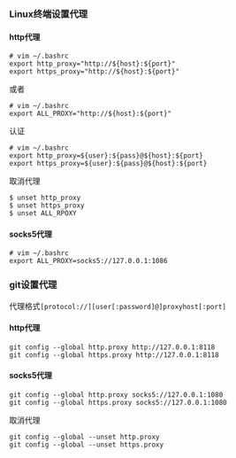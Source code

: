 ### Linux终端设置代理

#### http代理

```shell
# vim ~/.bashrc
export http_proxy="http://${host}:${port}"
export https_proxy="http://${host}:${port}"
```

或者

```shell
# vim ~/.bashrc
export ALL_PROXY="http://${host}:${port}"
```

认证

```shell
# vim ~/.bashrc
export http_proxy=${user}:${pass}@${host}:${port}
export https_proxy=${user}:${pass}@${host}:${port}
```

取消代理

```shell
$ unset http_proxy
$ unset https_proxy
$ unset ALL_RPOXY
```



#### socks5代理

```shell
# vim ~/.bashrc
export ALL_PROXY=socks5://127.0.0.1:1086
```

### git设置代理

代理格式`[protocol://][user[:password]@]proxyhost[:port]`

#### http代理

```shell
git config --global http.proxy http://127.0.0.1:8118
git config --global https.proxy http://127.0.0.1:8118
```

#### socks5代理

```shell
git config --global http.proxy socks5://127.0.0.1:1080
git config --global https.proxy socks5://127.0.0.1:1080
```

取消代理

```shell
git config --global --unset http.proxy
git config --global --unset https.proxy
```

